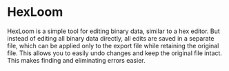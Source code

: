 # HexLoom
HexLoom is a simple tool for editing binary data, similar to a hex editor. But instead of editing all binary data directly, all edits are saved in a separate file, which can be applied 
only to the export file while retaining the original file. This allows you to easily undo changes and keep the original file intact. This makes finding and eliminating errors easier.